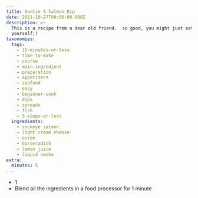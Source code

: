 ```yaml
---
title: Auntie S Salmon Dip
date: 2011-10-27T00:00:00.000Z
description: >-
  This is a recipe from a dear old friend.  so good, you might just eat it all
  yourself:)
taxonomies:
  tags:
    - 15-minutes-or-less
    - time-to-make
    - course
    - main-ingredient
    - preparation
    - appetizers
    - seafood
    - easy
    - beginner-cook
    - dips
    - spreads
    - fish
    - 3-steps-or-less
  ingredients:
    - sockeye salmon
    - light cream cheese
    - onion
    - horseradish
    - lemon juice
    - liquid smoke
extra:
  minutes: 5
---
```

 - 1
 - Blend all the ingredients in a food processor for 1 minute
